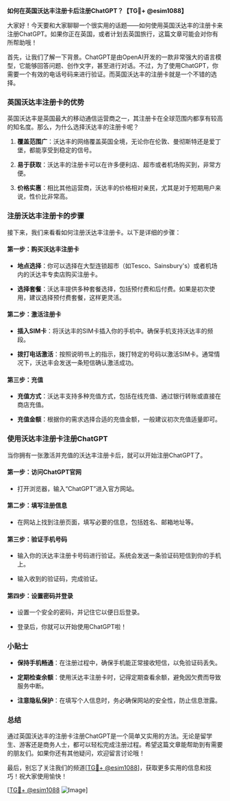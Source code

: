 **如何在英国沃达丰注册卡后注册ChatGPT？【TG💪+ @esim1088】**

大家好！今天要和大家聊聊一个很实用的话题——如何使用英国沃达丰的注册卡来注册ChatGPT。如果你正在英国，或者计划去英国旅行，这篇文章可能会对你有所帮助哦！

首先，让我们了解一下背景。ChatGPT是由OpenAI开发的一款非常强大的语言模型，它能够回答问题、创作文字，甚至进行对话。不过，为了使用ChatGPT，你需要一个有效的电话号码来进行验证。而英国沃达丰的注册卡就是一个不错的选择。

### 英国沃达丰注册卡的优势

英国沃达丰是英国最大的移动通信运营商之一，其注册卡在全球范围内都享有较高的知名度。那么，为什么选择沃达丰的注册卡呢？

1. **覆盖范围广**：沃达丰的网络覆盖英国全境，无论你在伦敦、曼彻斯特还是爱丁堡，都能享受到稳定的信号。
   
2. **易于获取**：沃达丰的注册卡可以在许多便利店、超市或者机场购买到，非常方便。

3. **价格实惠**：相比其他运营商，沃达丰的价格相对亲民，尤其是对于短期用户来说，性价比非常高。

### 注册沃达丰注册卡的步骤

接下来，我们来看看如何注册沃达丰注册卡。以下是详细的步骤：

#### 第一步：购买沃达丰注册卡

- **地点选择**：你可以选择在大型连锁超市（如Tesco、Sainsbury's）或者机场内的沃达丰专卖店购买注册卡。
  
- **选择套餐**：沃达丰提供多种套餐选择，包括预付费和后付费。如果是初次使用，建议选择预付费套餐，这样更灵活。

#### 第二步：激活注册卡

- **插入SIM卡**：将沃达丰的SIM卡插入你的手机中。确保手机支持沃达丰的频段。

- **拨打电话激活**：按照说明书上的指示，拨打特定的号码以激活SIM卡。通常情况下，沃达丰会发送一条短信确认激活成功。

#### 第三步：充值

- **充值方式**：沃达丰支持多种充值方式，包括在线充值、通过银行转账或直接在商店充值。

- **充值金额**：根据你的需求选择合适的充值金额，一般建议初次充值适量即可。

### 使用沃达丰注册卡注册ChatGPT

当你拥有一张激活并充值的沃达丰注册卡后，就可以开始注册ChatGPT了。

#### 第一步：访问ChatGPT官网

- 打开浏览器，输入“ChatGPT”进入官方网站。

#### 第二步：填写注册信息

- 在网站上找到注册页面，填写必要的信息，包括姓名、邮箱地址等。

#### 第三步：验证手机号码

- 输入你的沃达丰注册卡号码进行验证。系统会发送一条验证码短信到你的手机上。

- 输入收到的验证码，完成验证。

#### 第四步：设置密码并登录

- 设置一个安全的密码，并记住它以便日后登录。

- 登录后，你就可以开始使用ChatGPT啦！

### 小贴士

- **保持手机畅通**：在注册过程中，确保手机能正常接收短信，以免验证码丢失。

- **定期检查余额**：使用沃达丰注册卡时，记得定期查看余额，避免因欠费而导致服务中断。

- **注意隐私保护**：在填写个人信息时，务必确保网站的安全性，防止信息泄露。

### 总结

通过英国沃达丰的注册卡注册ChatGPT是一个简单又实用的方法。无论是留学生、游客还是商务人士，都可以轻松完成注册过程。希望这篇文章能帮助到有需要的朋友们。如果你还有其他疑问，欢迎留言讨论哦！

最后，别忘了关注我们的频道[[TG💪+ @esim1088](https://t.me/s/esim1088)]，获取更多实用的信息和技巧！祝大家使用愉快！

[[TG💪+ @esim1088](https://t.me/s/esim1088) ![Image](https://i.postimg.cc/4NQfJmqS/Snipaste-2025-05-13-00-14-12.png)]